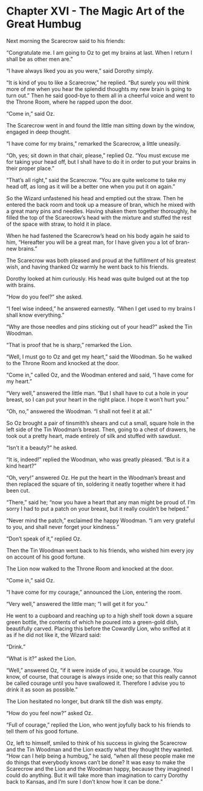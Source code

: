 # Chapter XVI - The Magic Art of the Great Humbug

Next morning the Scarecrow said to his friends:

“Congratulate me. I am going to Oz to get my brains at last. When I
return I shall be as other men are.”

“I have always liked you as you were,” said Dorothy simply.

“It is kind of you to like a Scarecrow,” he replied. “But surely you
will think more of me when you hear the splendid thoughts my new brain
is going to turn out.” Then he said good-bye to them all in a cheerful
voice and went to the Throne Room, where he rapped upon the door.

“Come in,” said Oz.

The Scarecrow went in and found the little man sitting down by the
window, engaged in deep thought.

“I have come for my brains,” remarked the Scarecrow, a little uneasily.

“Oh, yes; sit down in that chair, please,” replied Oz. “You must excuse
me for taking your head off, but I shall have to do it in order to put
your brains in their proper place.”

“That’s all right,” said the Scarecrow. “You are quite welcome to take
my head off, as long as it will be a better one when you put it on
again.”

So the Wizard unfastened his head and emptied out the straw. Then he
entered the back room and took up a measure of bran, which he mixed
with a great many pins and needles. Having shaken them together
thoroughly, he filled the top of the Scarecrow’s head with the mixture
and stuffed the rest of the space with straw, to hold it in place.

When he had fastened the Scarecrow’s head on his body again he said to
him, “Hereafter you will be a great man, for I have given you a lot of
bran-new brains.”

The Scarecrow was both pleased and proud at the fulfillment of his
greatest wish, and having thanked Oz warmly he went back to his
friends.

Dorothy looked at him curiously. His head was quite bulged out at the
top with brains.

“How do you feel?” she asked.

“I feel wise indeed,” he answered earnestly. “When I get used to my
brains I shall know everything.”

“Why are those needles and pins sticking out of your head?” asked the
Tin Woodman.

“That is proof that he is sharp,” remarked the Lion.

“Well, I must go to Oz and get my heart,” said the Woodman. So he
walked to the Throne Room and knocked at the door.

“Come in,” called Oz, and the Woodman entered and said, “I have come
for my heart.”

“Very well,” answered the little man. “But I shall have to cut a hole
in your breast, so I can put your heart in the right place. I hope it
won’t hurt you.”

“Oh, no,” answered the Woodman. “I shall not feel it at all.”

So Oz brought a pair of tinsmith’s shears and cut a small, square hole
in the left side of the Tin Woodman’s breast. Then, going to a chest of
drawers, he took out a pretty heart, made entirely of silk and stuffed
with sawdust.

“Isn’t it a beauty?” he asked.

“It is, indeed!” replied the Woodman, who was greatly pleased. “But is
it a kind heart?”

“Oh, very!” answered Oz. He put the heart in the Woodman’s breast and
then replaced the square of tin, soldering it neatly together where it
had been cut.

“There,” said he; “now you have a heart that any man might be proud of.
I’m sorry I had to put a patch on your breast, but it really couldn’t
be helped.”

“Never mind the patch,” exclaimed the happy Woodman. “I am very
grateful to you, and shall never forget your kindness.”

“Don’t speak of it,” replied Oz.

Then the Tin Woodman went back to his friends, who wished him every joy
on account of his good fortune.

The Lion now walked to the Throne Room and knocked at the door.

“Come in,” said Oz.

“I have come for my courage,” announced the Lion, entering the room.

“Very well,” answered the little man; “I will get it for you.”

He went to a cupboard and reaching up to a high shelf took down a
square green bottle, the contents of which he poured into a green-gold
dish, beautifully carved. Placing this before the Cowardly Lion, who
sniffed at it as if he did not like it, the Wizard said:

“Drink.”

“What is it?” asked the Lion.

“Well,” answered Oz, “if it were inside of you, it would be courage.
You know, of course, that courage is always inside one; so that this
really cannot be called courage until you have swallowed it. Therefore
I advise you to drink it as soon as possible.”

The Lion hesitated no longer, but drank till the dish was empty.

“How do you feel now?” asked Oz.

“Full of courage,” replied the Lion, who went joyfully back to his
friends to tell them of his good fortune.

Oz, left to himself, smiled to think of his success in giving the
Scarecrow and the Tin Woodman and the Lion exactly what they thought
they wanted. “How can I help being a humbug,” he said, “when all these
people make me do things that everybody knows can’t be done? It was
easy to make the Scarecrow and the Lion and the Woodman happy, because
they imagined I could do anything. But it will take more than
imagination to carry Dorothy back to Kansas, and I’m sure I don’t know
how it can be done.”
